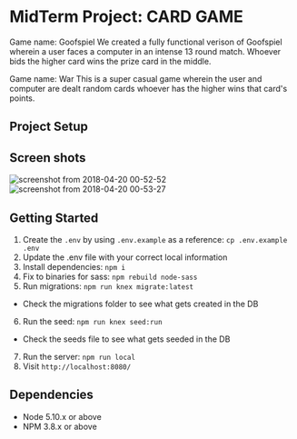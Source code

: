 # MidTerm Project: CARD GAME
Game name: Goofspiel
We created a fully functional verison of Goofspiel wherein a user faces a computer in an intense 13 round match. Whoever bids the higher card wins the prize card in the middle.

Game name: War
This is a super casual game wherein the user and computer are dealt random cards whoever has the higher wins that card's points.

## Project Setup

## Screen shots
![screenshot from 2018-04-20 00-52-52](https://user-images.githubusercontent.com/34799149/39037594-cc159dc2-4435-11e8-9955-50cc0932a134.png)
![screenshot from 2018-04-20 00-53-27](https://user-images.githubusercontent.com/34799149/39037639-f05966fa-4435-11e8-89c2-b7c1efc0ab46.png)


## Getting Started

1. Create the `.env` by using `.env.example` as a reference: `cp .env.example .env`
2. Update the .env file with your correct local information
3. Install dependencies: `npm i`
4. Fix to binaries for sass: `npm rebuild node-sass`
5. Run migrations: `npm run knex migrate:latest`
  - Check the migrations folder to see what gets created in the DB
6. Run the seed: `npm run knex seed:run`
  - Check the seeds file to see what gets seeded in the DB
7. Run the server: `npm run local`
8. Visit `http://localhost:8080/`

## Dependencies

- Node 5.10.x or above
- NPM 3.8.x or above
